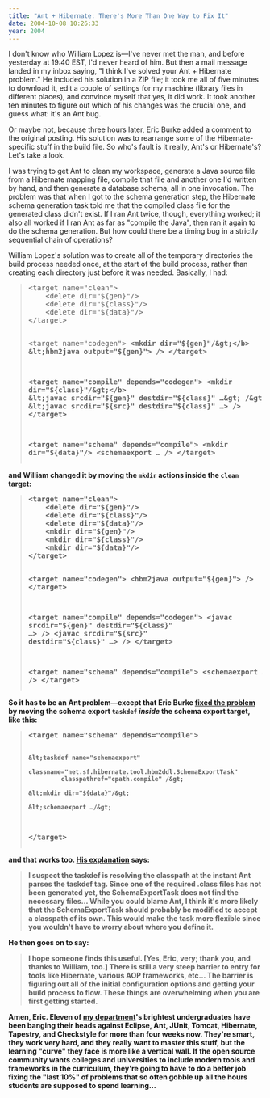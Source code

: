 ```yaml
---
title: "Ant + Hibernate: There's More Than One Way to Fix It"
date: 2004-10-08 10:26:33
year: 2004
---
```

<p>I don't know who William Lopez is—I've never met the man, and before yesterday at 19:40 EST, I'd never heard of him.  But then a mail message landed in my inbox saying, "I think I've solved your Ant + Hibernate problem."  He included his solution in a ZIP file; it took me all of five minutes to download it, edit a couple of settings for my machine (library files in different places), and convince myself that yes, it did work.  It took another ten minutes to figure out which of his changes was the crucial one, and guess what: it's an Ant bug.</p>

<p>Or maybe not, because three hours later, Eric Burke added a comment to the original posting.  His solution was to rearrange some of the Hibernate-specific stuff in the build file.  So who's fault is it really, Ant's or Hibernate's?  Let's take a look.</p>

<p>I was trying to get Ant to clean my workspace, generate a Java source file from a Hibernate mapping file, compile that file and another one I'd written by hand, and then generate a database schema, all in one invocation. The problem was that when I got to the schema generation step, the Hibernate schema generation task told me that the compiled class file for the generated class didn't exist.  If I ran Ant twice, though, everything worked; it also all worked if I ran Ant as far as "compile the Java", then ran it again to do the schema generation.  But how could there be a timing bug in a strictly sequential chain of operations?</p>

<p>William Lopez's solution was to create all of the temporary directories the build process needed once, at the start of the build process, rather than creating each directory just before it was needed.  Basically, I had:</p>

<blockquote><pre>
&lt;target name="clean"&gt;
    &lt;delete dir="${gen}"/&gt;
    &lt;delete dir="${class}"/&gt;
    &lt;delete dir="${data}"/&gt;
&lt;/target&gt;

&lt;target name="codegen"&gt;
    <b>&lt;mkdir dir="${gen}"/&gt;</b>
    &lt;hbm2java output="${gen}"&gt; /&gt;
&lt;/target&gt;

&lt;target name="compile" depends="codegen"&gt;
    <b>&lt;mkdir dir="${class}"/&gt;</b>
    &lt;javac srcdir="${gen}" destdir="${class}" …&gt; /&gt;
    &lt;javac srcdir="${src}" destdir="${class}" …&gt; /&gt;
&lt;/target&gt;

&lt;target name="schema" depends="compile"&gt;
    <b>&lt;mkdir dir="${data}"/&gt;</b>
    &lt;schemaexport … /&gt;
&lt;/target&gt;
</pre></blockquote>

<p>and William changed it by moving the <code>mkdir</code> actions inside the <code>clean</code> target:</p>

<blockquote><pre>
&lt;target name="clean"&gt;
    &lt;delete dir="${gen}"/&gt;
    &lt;delete dir="${class}"/&gt;
    &lt;delete dir="${data}"/&gt;
    <b>&lt;mkdir dir="${gen}"/&gt;</b>
    <b>&lt;mkdir dir="${class}"/&gt;</b>
    <b>&lt;mkdir dir="${data}"/&gt;</b>
&lt;/target&gt;

&lt;target name="codegen"&gt;
    &lt;hbm2java output="${gen}"&gt; /&gt;
&lt;/target&gt;

&lt;target name="compile" depends="codegen"&gt;
    &lt;javac srcdir="${gen}" destdir="${class}" …&gt; /&gt;
    &lt;javac srcdir="${src}" destdir="${class}" …&gt; /&gt;
&lt;/target&gt;

&lt;target name="schema" depends="compile"&gt;
    &lt;schemaexport … /&gt;
&lt;/target&gt;
</pre></blockquote>

<p>So it has to be an Ant problem—except that Eric Burke <a href="http://www.ericburke.com/blog/2004/10/solution-to-gregs-hibernate-problem.html">fixed the problem</a> by moving the schema export <code>taskdef</code> <em>inside</em> the schema export target, like this:</p>

<blockquote><pre>
&lt;target name="schema" depends="compile"&gt;

    &lt;taskdef name="schemaexport"
             classname="net.sf.hibernate.tool.hbm2ddl.SchemaExportTask"
             classpathref="cpath.compile" /&gt;

    &lt;mkdir dir="${data}"/&gt;

    &lt;schemaexport …/&gt;

&lt;/target&gt;
</pre></blockquote>

<p>and that works too.  <a href="http://www.ericburke.com/blog/2004/10/solution-to-gregs-hibernate-problem.html">His explanation</a> says:</p>

<blockquote>
I suspect the taskdef is resolving the classpath at the instant Ant parses the taskdef tag. Since one of the required .class files has not been generated yet, the SchemaExportTask does not find the necessary files…
While you could blame Ant, I think it's more likely that the SchemaExportTask should probably be modified to accept a classpath of its own. This would make the task more flexible since you wouldn't have to worry about where you define it.
</blockquote>

<p>He then goes on to say:</p>

<blockquote>
I hope someone finds this useful. [Yes, Eric, very; thank you, and thanks to William, too.]  There is still a very steep barrier to entry for tools like Hibernate, various AOP frameworks, etc… The barrier is figuring out all of the initial configuration options and getting your build process to flow. These things are overwhelming when you are first getting started.
</blockquote>

<p>Amen, Eric.  Eleven of <a href="http://www.cs.utoronto.ca">my department</a>'s brightest undergraduates have been banging their heads against Eclipse, Ant, JUnit, Tomcat, Hibernate, Tapestry, and Checkstyle for more than four weeks now.  They're smart, they work very hard, and they really want to master this stuff, but the learning "curve" they face is more like a vertical wall.  If the open source community wants colleges and universities to include modern tools and frameworks in the curriculum, they're going to have to do a better job fixing the "last 10%" of problems that so often gobble up all the hours students are supposed to spend learning…</p>
